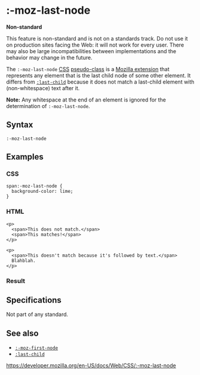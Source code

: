 # :-moz-last-node

**Non-standard**

This feature is non-standard and is not on a standards track. Do not use it on production sites facing the Web: it will not work for every user. There may also be large incompatibilities between implementations and the behavior may change in the future.

The `:-moz-last-node` [CSS](https://developer.mozilla.org/en-US/docs/Web/CSS) [pseudo-class](pseudo-classes) is a [Mozilla extension](https://developer.mozilla.org/en-US/docs/Web/CSS/Mozilla_Extensions) that represents any element that is the last child node of some other element. It differs from [`:last-child`](:last-child) because it does not match a last-child element with (non-whitespace) text after it.

**Note:** Any whitespace at the end of an element is ignored for the determination of `:-moz-last-node`.

## Syntax

    :-moz-last-node

## Examples

### CSS

    span:-moz-last-node {
      background-color: lime;
    }

### HTML

    <p>
      <span>This does not match.</span>
      <span>This matches!</span>
    </p>

    <p>
      <span>This doesn't match because it's followed by text.</span>
      Blahblah.
    </p>

### Result

## Specifications

Not part of any standard.

## See also

- [`:-moz-first-node`](:-moz-first-node)
- [`:last-child`](:last-child)

<a href="https://developer.mozilla.org/en-US/docs/Web/CSS/:-moz-last-node" class="_attribution-link">https://developer.mozilla.org/en-US/docs/Web/CSS/:-moz-last-node</a>
